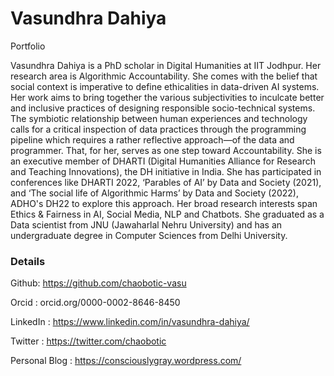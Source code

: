 # Vasundhra Dahiya
Portfolio

Vasundhra Dahiya is a PhD scholar in Digital Humanities at IIT Jodhpur. Her research area is Algorithmic Accountability. She comes with the belief that social context is imperative to define ethicalities in data-driven AI systems. Her work aims to bring together the various subjectivities to inculcate better and inclusive practices of designing responsible socio-technical systems. The symbiotic relationship between human experiences and technology calls for a critical inspection of data practices through the programming pipeline which requires a rather reflective approach—of the data and programmer. That, for her, serves as one step toward Accountability. She is an executive member of DHARTI (Digital Humanities Alliance for Research and Teaching Innovations), the DH initiative in India. She has participated in conferences like DHARTI 2022, ‘Parables of AI’ by Data and Society (2021), and ‘The social life of Algorithmic Harms’ by Data and Society (2022), ADHO's DH22 to explore this approach. Her broad research interests span Ethics & Fairness in AI, Social Media, NLP and Chatbots. She graduated as a Data scientist from JNU (Jawaharlal Nehru University) and has an undergraduate degree in Computer Sciences from Delhi University. 

### Details

Github: https://github.com/chaobotic-vasu

Orcid : orcid.org/0000-0002-8646-8450

LinkedIn : https://www.linkedin.com/in/vasundhra-dahiya/

Twitter : https://twitter.com/chaobotic

Personal Blog : https://consciouslygray.wordpress.com/
